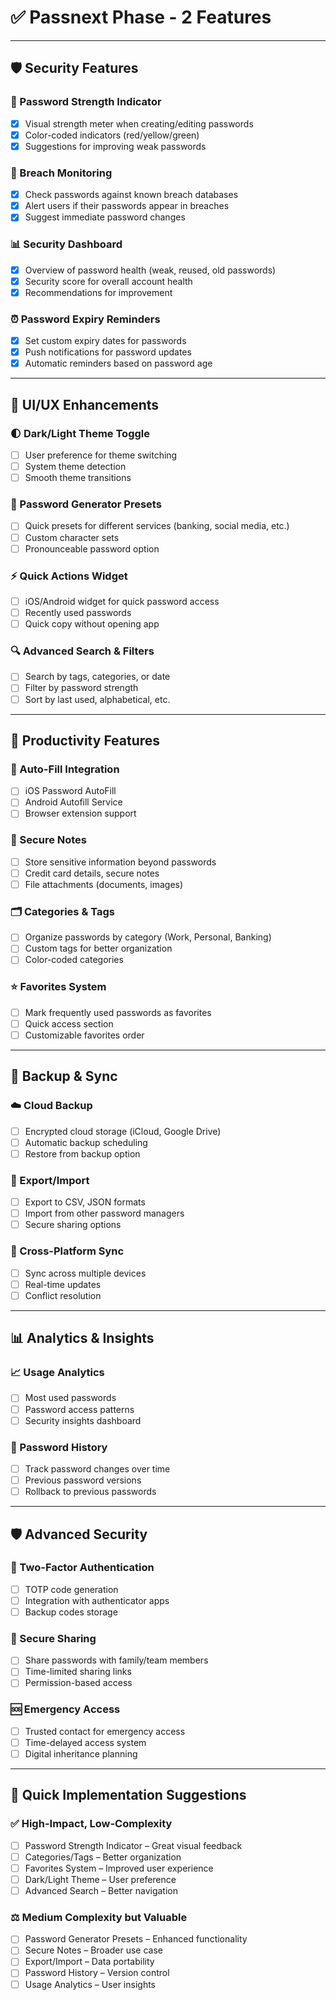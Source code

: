# ✅ Passnext Phase - 2 Features

---

## 🛡️ Security Features

### 🔐 Password Strength Indicator
- [x] Visual strength meter when creating/editing passwords  
- [x] Color-coded indicators (red/yellow/green)  
- [x] Suggestions for improving weak passwords  

### 🚨 Breach Monitoring
- [x] Check passwords against known breach databases  
- [x] Alert users if their passwords appear in breaches  
- [x] Suggest immediate password changes  

### 📊 Security Dashboard
- [x] Overview of password health (weak, reused, old passwords)  
- [x] Security score for overall account health  
- [x] Recommendations for improvement  

### ⏰ Password Expiry Reminders
- [x] Set custom expiry dates for passwords  
- [x] Push notifications for password updates  
- [x] Automatic reminders based on password age  

---

## 🎨 UI/UX Enhancements

### 🌓 Dark/Light Theme Toggle
- [ ] User preference for theme switching  
- [ ] System theme detection  
- [ ] Smooth theme transitions  

### 🔢 Password Generator Presets
- [ ] Quick presets for different services (banking, social media, etc.)  
- [ ] Custom character sets  
- [ ] Pronounceable password option  

### ⚡ Quick Actions Widget
- [ ] iOS/Android widget for quick password access  
- [ ] Recently used passwords  
- [ ] Quick copy without opening app  

### 🔍 Advanced Search & Filters
- [ ] Search by tags, categories, or date  
- [ ] Filter by password strength  
- [ ] Sort by last used, alphabetical, etc.  

---

## 📱 Productivity Features

### 🤖 Auto-Fill Integration
- [ ] iOS Password AutoFill  
- [ ] Android Autofill Service  
- [ ] Browser extension support  

### 📝 Secure Notes
- [ ] Store sensitive information beyond passwords  
- [ ] Credit card details, secure notes  
- [ ] File attachments (documents, images)  

### 🗂️ Categories & Tags
- [ ] Organize passwords by category (Work, Personal, Banking)  
- [ ] Custom tags for better organization  
- [ ] Color-coded categories  

### ⭐ Favorites System
- [ ] Mark frequently used passwords as favorites  
- [ ] Quick access section  
- [ ] Customizable favorites order  

---

## 🔄 Backup & Sync

### ☁️ Cloud Backup
- [ ] Encrypted cloud storage (iCloud, Google Drive)  
- [ ] Automatic backup scheduling  
- [ ] Restore from backup option  

### 🔁 Export/Import
- [ ] Export to CSV, JSON formats  
- [ ] Import from other password managers  
- [ ] Secure sharing options  

### 📱 Cross-Platform Sync
- [ ] Sync across multiple devices  
- [ ] Real-time updates  
- [ ] Conflict resolution  

---

## 📊 Analytics & Insights

### 📈 Usage Analytics
- [ ] Most used passwords  
- [ ] Password access patterns  
- [ ] Security insights dashboard  

### 🧾 Password History
- [ ] Track password changes over time  
- [ ] Previous password versions  
- [ ] Rollback to previous passwords  

---

## 🛡️ Advanced Security

### 🔐 Two-Factor Authentication
- [ ] TOTP code generation  
- [ ] Integration with authenticator apps  
- [ ] Backup codes storage  

### 🤝 Secure Sharing
- [ ] Share passwords with family/team members  
- [ ] Time-limited sharing links  
- [ ] Permission-based access  

### 🆘 Emergency Access
- [ ] Trusted contact for emergency access  
- [ ] Time-delayed access system  
- [ ] Digital inheritance planning  

---

## 🎯 Quick Implementation Suggestions

### ✅ High-Impact, Low-Complexity
- [ ] Password Strength Indicator – Great visual feedback  
- [ ] Categories/Tags – Better organization  
- [ ] Favorites System – Improved user experience  
- [ ] Dark/Light Theme – User preference  
- [ ] Advanced Search – Better navigation  

### ⚖️ Medium Complexity but Valuable
- [ ] Password Generator Presets – Enhanced functionality  
- [ ] Secure Notes – Broader use case  
- [ ] Export/Import – Data portability  
- [ ] Password History – Version control  
- [ ] Usage Analytics – User insights  
